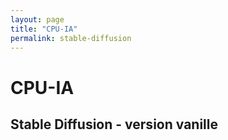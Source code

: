 ```yaml
---
layout: page
title: "CPU-IA"
permalink: stable-diffusion
---
```

# CPU-IA
## Stable Diffusion - version vanille

<script type="module"
src="https://gradio.s3-us-west-2.amazonaws.com/3.5/gradio.js">
</script>

<gradio-app space="stabilityai/stable-diffusion"></gradio-app>
